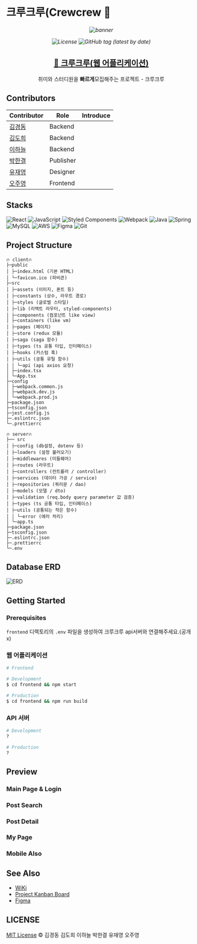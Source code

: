 # 크루크루(Crewcrew 🧸

<h6 align="center">

  <img alt="banner" src="README_image/team-title.png">

![License](https://img.shields.io/badge/License-MIT-red)
![GitHub tag (latest by date)](https://img.shields.io/github/v/tag/woowa-techcamp-2021/store-2?color=green&label=Version)

</h6>

<h2 align="center">
  <a href="https://crewcrew.org/">🎁 크루크루(웹 어플리케이션)</a>
</h2>
  
<p align="center">취미와 스터디원을 <b>빠르게</b>모집해주는 <b></b> 프로젝트 - 크루크루</p>

## Contributors

| Contributor                              | Role | Introduce        |
| ---------------------------------------- | -------- | ---------------- |
| [김경동]([https://github.com/edegiil](https://github.com/kimth007kim))     | Backend   |        |
| [김도희]([https://github.com/Seogeurim](https://github.com/Slowth-KIM))   | Backend   |  |
| [이하늘](#) | Backend |     |
| [박한결]([https://github.com/negu63](http://phk9436.pe.kr/))      | Publisher |      |
| [유재영]([https://github.com/yoonminsang](http://nicole-yoo.com/)) | Designer |    |
| [오주영]([https://github.com/yoonminsang](https://github.com/ohjooyeong)) | Frontend |     |

## Stacks

![React](https://img.shields.io/badge/react-%2320232a.svg?style=for-the-badge&logo=react&logoColor=%2361DAFB)
![JavaScript](https://img.shields.io/badge/javascript-%23323330.svg?style=for-the-badge&logo=javascript&logoColor=%23F7DF1E)
![Styled Components](https://img.shields.io/badge/styled--components-DB7093?style=for-the-badge&logo=styled-components&logoColor=white)
![Webpack](https://img.shields.io/badge/webpack-%238DD6F9.svg?style=for-the-badge&logo=webpack&logoColor=black)
![Java](https://img.shields.io/badge/java-%23ED8B00.svg?style=for-the-badge&logo=java&logoColor=white)
![Spring](https://img.shields.io/badge/spring-%236DB33F.svg?style=for-the-badge&logo=spring&logoColor=white)
![MySQL](https://img.shields.io/badge/mysql-%2300f.svg?style=for-the-badge&logo=mysql&logoColor=white)
![AWS](https://img.shields.io/badge/AWS-%23FF9900.svg?style=for-the-badge&logo=amazon-aws&logoColor=white)
![Figma](https://img.shields.io/badge/figma-%23F24E1E.svg?style=for-the-badge&logo=figma&logoColor=white)
![Git](https://img.shields.io/badge/git-%23F05033.svg?style=for-the-badge&logo=git&logoColor=white)

## Project Structure

<h4 align="center">

</h3>

```
🔥 client🔥
├─public
│ ├─index.html (기본 HTML)
│ └─favicon.ico (파비콘)
├─src
│ ├─assets (이미지, 폰트 등)
│ ├─constants (상수, 라우트 경로)
│ ├─styles (글로벌 스타일)
│ ├─lib (리액트 라우터, styled-components)
│ ├─components (컴포넌트 like view)
│ ├─containers (like vm)
│ ├─pages (페이지)
│ ├─store (redux 모듈)
│ ├─saga (saga 함수)
│ ├─types (ts 공통 타입, 인터페이스)
│ ├─hooks (커스텀 훅)
│ ├─utils (공통 유틸 함수)
│ │ └─api (api axios 요청)
│ ├─index.tsx
│ └─App.tsx
├─config
│ ├─webpack.common.js
│ ├─webpack.dev.js
│ └─webpack.prod.js
├─package.json
├─tsconfig.json
├─jest.config.js
├─.eslintrc.json
└─.prettierrc

🔥 server🔥
├── src
│ ├─config (db설정, dotenv 등)
│ ├─loaders (설정 불러오기)
│ ├─middlewares (미들웨어)
│ ├─routes (라우트)
│ ├─controllers (컨트롤러 / controller)
│ ├─services (데이터 가공 / service)
│ ├─repositories (쿼리문 / dao)
│ ├─models (모델 / dto)
│ ├─validation (req.body query parameter 값 검증)
│ ├─types (ts 공통 타입, 인터페이스)
│ ├─utils (공통되는 작은 함수)
│ │ └─error (에러 처리)
│ └─app.ts
├─package.json
├─tsconfig.json
├─.eslintrc.json
├─.prettierrc
└─.env
```

## Database ERD

![ERD](README_image/ERD.png)

## Getting Started

### Prerequisites

`frontend` 디렉토리의 `.env` 파일을 생성하여 크루크루 api서버와 연결해주세요.(공개 x)

### 웹 어플리케이션

```bash
# Frontend

# Development
$ cd frontend && npm start

# Production
$ cd frontend && npm run build
```

### API 서버

```bash
# Development
?

# Production
?
```

## Preview

### Main Page & Login



### Post Search


### Post Detail



### My Page



### Mobile Also



## See Also

- [WiKi](#)
- [Project Kanban Board](#)
- [Figma]([https://www.figma.com/file/MaID4DQs5auLz22DporlgL/%EB%B0%B0%EB%AF%BC-%EB%AC%B8%EB%B0%A9%EA%B5%AC?node-id=0%3A1](https://www.figma.com/file/rW7LcNcg8OWsfHvWB3gXXp/Untitled))

## LICENSE

[MIT License](#) © 김경동 김도희 이하늘 박한결 유재영 오주영

